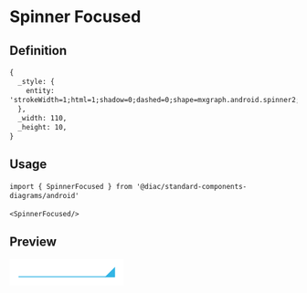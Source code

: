 # Spinner Focused

## Definition

```
{
  _style: { 
    entity: 'strokeWidth=1;html=1;shadow=0;dashed=0;shape=mxgraph.android.spinner2;align=center;fillColor=#33b5e5;strokeColor=#33b5e5;verticalAlign=bottom',
  },
  _width: 110,
  _height: 10,
}
```

## Usage

```
import { SpinnerFocused } from '@diac/standard-components-diagrams/android'

<SpinnerFocused/>
```

## Preview

<img src="./spinner-focused.png" width="200"/>
